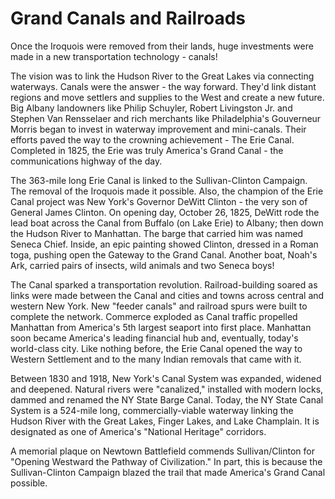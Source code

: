 # Grand Canals and Railroads

Once the Iroquois were removed from their lands, huge investments were made in a new transportation technology - canals!

The vision was to link the Hudson River to the Great Lakes via connecting waterways. Canals were the answer - the way forward. They'd link distant regions and move settlers and supplies to the West and create a new future. Big Albany landowners like Philip Schuyler, Robert Livingston Jr. and Stephen Van Rensselaer and rich merchants like Philadelphia's Gouverneur Morris began to invest in waterway improvement and mini-canals. Their efforts paved the way to the crowning achievement - The Erie Canal. Completed in 1825, the Erie was truly America's Grand Canal - the communications highway of the day.   

The 363-mile long Erie Canal is linked to the Sullivan-Clinton Campaign. The removal of the Iroquois made it possible. Also, the champion of the Erie Canal project was New York's Governor DeWitt Clinton - the very son of General James Clinton. On opening day, October 26, 1825, DeWitt rode the lead boat across the Canal from Buffalo (on Lake Erie) to Albany; then down the Hudson River to Manhattan. The barge that carried him was named Seneca Chief. Inside, an epic painting showed Clinton, dressed in a Roman toga, pushing open the Gateway to the Grand Canal. Another boat, Noah's Ark, carried pairs of insects, wild animals and two Seneca boys!   

The Canal sparked a transportation revolution. Railroad-building soared as links were made between the Canal and cities and towns across central and western New York. New "feeder canals" and railroad spurs were built to complete the network. Commerce exploded as Canal traffic propelled Manhattan from America's 5th largest seaport into first place. Manhattan soon became America's leading financial hub and, eventually, today's world-class city. Like nothing before, the Erie Canal opened the way to Western Settlement and to the many Indian removals that came with it.

Between 1830 and 1918, New York's Canal System was expanded, widened and deepened. Natural rivers were "canalized," installed with modern locks, dammed and renamed the NY State Barge Canal. Today, the NY State Canal System is a 524-mile long, commercially-viable waterway linking the Hudson River with the Great Lakes, Finger Lakes, and Lake Champlain. It is designated as one of America's "National Heritage" corridors.

A memorial plaque on Newtown Battlefield commends Sullivan/Clinton for "Opening Westward the Pathway of Civilization." In part, this is because the Sullivan-Clinton Campaign blazed the trail that made America's Grand Canal possible.

